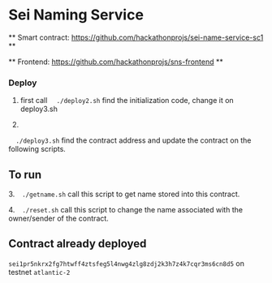 # Sei Naming Service
 

** Smart contract: https://github.com/hackathonprojs/sei-name-service-sc1 **

** Frontend: https://github.com/hackathonprojs/sns-frontend **



### Deploy

1. first call 
`  ./deploy2.sh`
find the initialization code, change it on deploy3.sh

3.
`  ./deploy3.sh`
find the contract address and update the contract on the following scripts.

## To run

3.`  ./getname.sh`
call this script to get name stored into this contract.

4.`  ./reset.sh`
call this script to change the name associated with the owner/sender of the contract.  


## Contract already deployed
`sei1pr5nkrx2fg7htwff4ztsfeg5l4nwg4zlg8zdj2k3h7z4k7cqr3ms6cn8d5` 
on testnet `atlantic-2`
